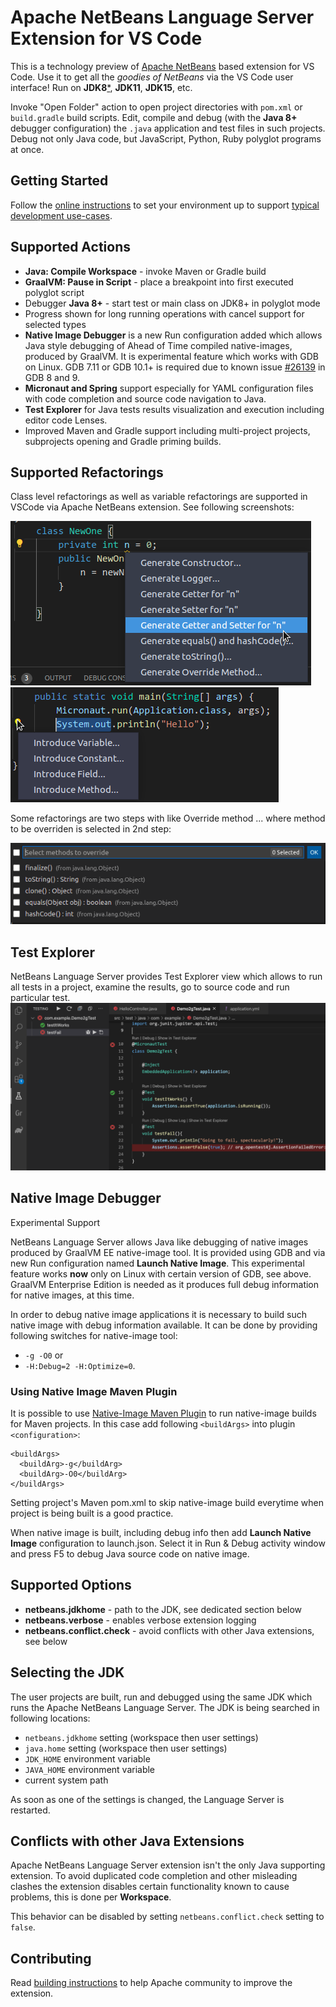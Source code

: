 # Apache NetBeans Language Server Extension for VS Code

<!--

    Licensed to the Apache Software Foundation (ASF) under one
    or more contributor license agreements.  See the NOTICE file
    distributed with this work for additional information
    regarding copyright ownership.  The ASF licenses this file
    to you under the Apache License, Version 2.0 (the
    "License"); you may not use this file except in compliance
    with the License.  You may obtain a copy of the License at

      http://www.apache.org/licenses/LICENSE-2.0

    Unless required by applicable law or agreed to in writing,
    software distributed under the License is distributed on an
    "AS IS" BASIS, WITHOUT WARRANTIES OR CONDITIONS OF ANY
    KIND, either express or implied.  See the License for the
    specific language governing permissions and limitations
    under the License.

-->

This is a technology preview of [Apache NetBeans](http://netbeans.org)
based extension for VS Code. Use it to get all the _goodies of NetBeans_
via the VS Code user interface! Run on __JDK8__[*], __JDK11__, __JDK15__, etc.

[*]: <http://github.com/oracle/nb-javac> "Running on JDK8 requires additional download of GPLv2 with ClassPath Exception code"

Invoke "Open Folder" action to open project directories with `pom.xml` or `build.gradle`
build scripts. Edit, compile and debug (with the __Java 8+__ debugger configuration)
the `.java` application and test files in such projects. Debug not only Java code,
but JavaScript, Python, Ruby polyglot programs at once.

## Getting Started

Follow the
[online instructions](https://cwiki.apache.org/confluence/display/NETBEANS/Apache+NetBeans+extension+for+Visual+Studio+Code)
to set your environment up to support
[typical development use-cases](https://cwiki.apache.org/confluence/display/NETBEANS/Apache+NetBeans+extension+for+Visual+Studio+Code).

## Supported Actions

* __Java: Compile Workspace__ - invoke Maven or Gradle build
* __GraalVM: Pause in Script__ - place a breakpoint into first executed polyglot script
* Debugger __Java 8+__ - start test or main class on JDK8+ in polyglot mode
* Progress shown for long running operations with cancel support for selected types
* __Native Image Debugger__ is a new Run configuration added which allows Java style debugging of Ahead of Time compiled native-images, produced by GraalVM. It is experimental feature which works with GDB on Linux. GDB 7.11 or GDB 10.1+ is required due to known issue [#26139](https://sourceware.org/bugzilla/show_bug.cgi?id=26139) in GDB 8 and 9.
* __Micronaut and Spring__ support especially for YAML configuration files with code completion and source code navigation to Java.
* __Test Explorer__ for Java tests results visualization and execution including editor code Lenses.
* Improved Maven and Gradle support including multi-project projects, subprojects opening and Gradle priming builds.
  
## Supported Refactorings

Class level refactorings as well as variable refactorings are supported in VSCode via Apache NetBeans extension. See following screenshots:

![Class Source Actions](https://github.com/apache/netbeans/raw/master/java/java.lsp.server/vscode/images/Source_actions.png) ![Introduce ... refactoring](https://github.com/apache/netbeans/raw/master/java/java.lsp.server/vscode/images/Introduce_refactoring.png)

Some refactorings are two steps with like Override method ... where method to be overriden is selected in 2nd step:

![Override refactoring](https://github.com/apache/netbeans/raw/master/java/java.lsp.server/vscode/images/Override_refactoring.png)

## Test Explorer
NetBeans Language Server provides Test Explorer view which allows to run all tests in a project, examine the results, go to source code and  run particular test.
![Test Explorer](https://github.com/apache/netbeans/raw/master/java/java.lsp.server/vscode/images/Test_explorer.png)


## Native Image Debugger
Experimental Support

NetBeans Language Server allows Java like debugging of native images produced by GraalVM EE native-image tool. It is provided using GDB and via new Run configuration named __Launch Native Image__. This experimental feature works __now__ only on Linux with certain version of GDB, see above. GraalVM Enterprise Edition is needed as it produces full debug information for native images, at this time.

In order to debug native image applications it is necessary to build such native image with debug information available. It can be done by providing following switches for native-image tool: 
- `-g -O0` or 
- `-H:Debug=2 -H:Optimize=0`. 

### Using Native Image Maven Plugin
It is possible to use [Native-Image Maven Plugin](https://www.graalvm.org/reference-manual/native-image/NativeImageMavenPlugin/) to run native-image builds for Maven projects. 
In this case add following `<buildArgs>` into plugin `<configuration>`:
```
<buildArgs>
  <buildArg>-g</buildArg>
  <buildArg>-O0</buildArg>
</buildArgs>
```
Setting project's Maven pom.xml to skip native-image build everytime when project is being built is a good practice.

When native image is built, including debug info then add __Launch Native Image__ configuration to launch.json. Select it in Run & Debug activity window and press F5 to debug Java source code on native image.

## Supported Options

* __netbeans.jdkhome__ - path to the JDK, see dedicated section below
* __netbeans.verbose__ - enables verbose extension logging
* __netbeans.conflict.check__ - avoid conflicts with other Java extensions, see below

## Selecting the JDK

The user projects are built, run and debugged using the same JDK which runs the
Apache NetBeans Language Server. The JDK is being searched in
following locations:

- `netbeans.jdkhome` setting (workspace then user settings)
- `java.home` setting (workspace then user settings)
- `JDK_HOME` environment variable
- `JAVA_HOME` environment variable
- current system path

As soon as one of the settings is changed, the Language Server is restarted.

## Conflicts with other Java Extensions

Apache NetBeans Language Server extension isn't the only Java supporting
extension. To avoid duplicated code completion and other misleading clashes
the extension disables certain functionality known to cause problems, this is done per __Workspace__. 

This behavior can be disabled by setting `netbeans.conflict.check` setting to `false`.

## Contributing

Read [building instructions](https://github.com/apache/netbeans/blob/master/BUILD.md) to help Apache community to
improve the extension.

